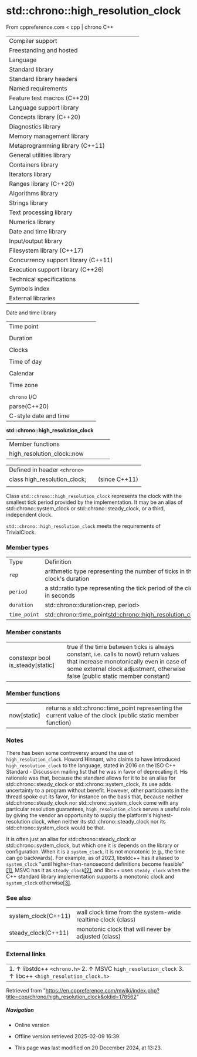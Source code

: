 # std::chrono::high_resolution_clock

From cppreference.com
< cpp‎ | chrono
C++

|  |  |  |  |  |
| --- | --- | --- | --- | --- |
| Compiler support | | | | |
| Freestanding and hosted | | | | |
| Language | | | | |
| Standard library | | | | |
| Standard library headers | | | | |
| Named requirements | | | | |
| Feature test macros (C++20) | | | | |
| Language support library | | | | |
| Concepts library (C++20) | | | | |
| Diagnostics library | | | | |
| Memory management library | | | | |
| Metaprogramming library (C++11) | | | | |
| General utilities library | | | | |
| Containers library | | | | |
| Iterators library | | | | |
| Ranges library (C++20) | | | | |
| Algorithms library | | | | |
| Strings library | | | | |
| Text processing library | | | | |
| Numerics library | | | | |
| Date and time library | | | | |
| Input/output library | | | | |
| Filesystem library (C++17) | | | | |
| Concurrency support library (C++11) | | | | |
| Execution support library (C++26) | | | | |
| Technical specifications | | | | |
| Symbols index | | | | |
| External libraries | | | | |

Date and time library

|  |  |  |  |  |
| --- | --- | --- | --- | --- |
| Time point | | | | |
| |  |  |  |  |  | | --- | --- | --- | --- | --- | | time_point(C++11) | | | | | | |  |  |  |  |  | | --- | --- | --- | --- | --- | | clock_time_conversion(C++20) | | | | | | |  |  |  |  |  | | --- | --- | --- | --- | --- | | clock_cast(C++20) | | | | | |
| Duration | | | | |
| |  |  |  |  |  | | --- | --- | --- | --- | --- | | duration(C++11) | | | | | |
| Clocks | | | | |
| |  |  |  |  |  | | --- | --- | --- | --- | --- | | system_clock(C++11) | | | | | | steady_clock(C++11) | | | | | | is_clock(C++20) | | | | | | |  |  |  |  |  | | --- | --- | --- | --- | --- | | utc_clock(C++20) | | | | | | tai_clock(C++20) | | | | | | ****high_resolution_clock****(C++11) | | | | | | |  |  |  |  |  | | --- | --- | --- | --- | --- | | gps_clock(C++20) | | | | | | file_clock(C++20) | | | | | | local_t(C++20) | | | | | |
| Time of day | | | | |
| |  |  |  |  |  | | --- | --- | --- | --- | --- | | is_amis_pm(C++20)(C++20) | | | | | | |  |  |  |  |  | | --- | --- | --- | --- | --- | | make12make24(C++20)(C++20) | | | | | | |  |  |  |  |  | | --- | --- | --- | --- | --- | | hh_mm_ss(C++20) | | | | | |  | | | | | |
| Calendar | | | | |
| |  |  |  |  |  | | --- | --- | --- | --- | --- | | day(C++20) | | | | | | month(C++20) | | | | | | year(C++20) | | | | | | weekday(C++20) | | | | | | operator/(C++20) | | | | | | year_month_day(C++20) | | | | | | |  |  |  |  |  | | --- | --- | --- | --- | --- | | year_month_day_last(C++20) | | | | | | year_month_weekday(C++20) | | | | | | year_month_weekday_last(C++20) | | | | | | weekday_indexed(C++20) | | | | | | weekday_last(C++20) | | | | | | month_day(C++20) | | | | | | |  |  |  |  |  | | --- | --- | --- | --- | --- | | month_day_last(C++20) | | | | | | month_weekday(C++20) | | | | | | month_weekday_last(C++20) | | | | | | year_month(C++20) | | | | | | last_speclast(C++20)(C++20) | | | | | |
| Time zone | | | | |
| |  |  |  |  |  | | --- | --- | --- | --- | --- | | tzdb(C++20) | | | | | | tzdb_list(C++20) | | | | | | get_tzdbget_tzdb_listreload_tzdbremote_version(C++20)(C++20)(C++20)(C++20) | | | | | | sys_info(C++20) | | | | | | |  |  |  |  |  | | --- | --- | --- | --- | --- | | local_info(C++20) | | | | | | nonexistent_local_time(C++20) | | | | | | ambiguous_local_time(C++20) | | | | | | locate_zone(C++20) | | | | | | current_zone(C++20) | | | | | | time_zone(C++20) | | | | | | choose(C++20) | | | | | | |  |  |  |  |  | | --- | --- | --- | --- | --- | | zoned_traits(C++20) | | | | | | zoned_time(C++20) | | | | | | time_zone_link(C++20) | | | | | | leap_second(C++20) | | | | | | leap_second_info(C++20) | | | | | | get_leap_second_info(C++20) | | | | | |  | | | | | |
| `chrono` I/O | | | | |
| parse(C++20) | | | | |
| C-style date and time | | | | |

****std::chrono::high_resolution_clock****

|  |  |  |  |  |
| --- | --- | --- | --- | --- |
| Member functions | | | | |
| high_resolution_clock::now | | | | |

|  |  |  |
| --- | --- | --- |
| Defined in header `<chrono>` |  |  |
| class high_resolution_clock; |  | (since C++11) |
|  |  |  |

Class `std::chrono::high_resolution_clock` represents the clock with the smallest tick period provided by the implementation. It may be an alias of std::chrono::system_clock or std::chrono::steady_clock, or a third, independent clock.

`std::chrono::high_resolution_clock` meets the requirements of TrivialClock.

### Member types

|  |  |
| --- | --- |
| Type | Definition |
| `rep` | arithmetic type representing the number of ticks in the clock's duration |
| `period` | a std::ratio type representing the tick period of the clock, in seconds |
| `duration` | std::chrono::duration<rep, period> |
| `time_point` | std::chrono::time_point<std::chrono::high_resolution_clock> |

### Member constants

|  |  |
| --- | --- |
| constexpr bool is_steady[static] | true if the time between ticks is always constant, i.e. calls to now() return values that increase monotonically even in case of some external clock adjustment, otherwise false   (public static member constant) |

### Member functions

|  |  |
| --- | --- |
| now[static] | returns a std::chrono::time_point representing the current value of the clock   (public static member function) |

### Notes

There has been some controversy around the use of `high_resolution_clock`. Howard Hinnant, who claims to have introduced `high_resolution_clock` to the language, stated in 2016 on the ISO C++ Standard - Discussion mailing list that he was in favor of deprecating it. His rationale was that, because the standard allows for it to be an alias for std::chrono::steady_clock or std::chrono::system_clock, its use adds uncertainty to a program without benefit. However, other participants in the thread spoke out its favor, for instance on the basis that, because neither std::chrono::steady_clock nor std::chrono::system_clock come with any particular resolution guarantees, `high_resolution_clock` serves a useful role by giving the vendor an opportunity to supply the platform's highest-resolution clock, when neither its std::chrono::steady_clock nor its std::chrono::system_clock would be that.

It is often just an alias for std::chrono::steady_clock or std::chrono::system_clock, but which one it is depends on the library or configuration. When it is a `system_clock`, it is not monotonic (e.g., the time can go backwards). For example, as of 2023, libstdc++ has it aliased to `system_clock` "until higher-than-nanosecond definitions become feasible"[[1]](high_resolution_clock.html#cite_note-1), MSVC has it as `steady_clock`[[2]](high_resolution_clock.html#cite_note-2), and libc++ uses `steady_clock` when the C++ standard library implementation supports a monotonic clock and `system_clock` otherwise[[3]](high_resolution_clock.html#cite_note-3).

### See also

|  |  |
| --- | --- |
| system_clock(C++11) | wall clock time from the system-wide realtime clock   (class) |
| steady_clock(C++11) | monotonic clock that will never be adjusted   (class) |

### External links

|  |
| --- |
| 1. ↑ libstdc++ `<chrono.h>` 2. ↑ MSVC `high_resolution_clock` 3. ↑ libc++ `<high_resolution_clock.h>` |

Retrieved from "<https://en.cppreference.com/mwiki/index.php?title=cpp/chrono/high_resolution_clock&oldid=178562>"

##### Navigation

- Online version
- Offline version retrieved 2025-02-09 16:39.

- This page was last modified on 20 December 2024, at 13:23.